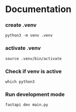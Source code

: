 # Documentation

### create .venv
`python3 -m venv .venv`

### activate .venv
`source .venv/bin/activate`

### Check if venv is active
`which python3`

### Run development mode
`fastapi dev main.py`